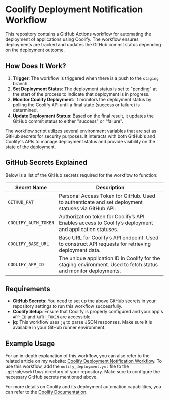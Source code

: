 # Coolify Deployment Notification Workflow

This repository contains a GitHub Actions workflow for automating the deployment of applications using Coolify. The workflow ensures deployments are tracked and updates the GitHub commit status depending on the deployment outcome.

## How Does It Work?

1. **Trigger**: The workflow is triggered when there is a push to the `staging` branch.
2. **Set Deployment Status**: The deployment status is set to "pending" at the start of the process to indicate that deployment is in progress.
3. **Monitor Coolify Deployment**: It monitors the deployment status by polling the Coolify API until a final state (success or failure) is determined.
4. **Update Deployment Status**: Based on the final result, it updates the GitHub commit status to either "success" or "failure".

The workflow script utilizes several environment variables that are set as GitHub secrets for security purposes. It interacts with both GitHub's and Coolify's APIs to manage deployment status and provide visibility on the state of the deployment.

## GitHub Secrets Explained
Below is a list of the GitHub secrets required for the workflow to function:

| Secret Name            | Description                                                                                             |
|------------------------|---------------------------------------------------------------------------------------------------------|
| `GITHUB_PAT`           | Personal Access Token for GitHub. Used to authenticate and set deployment statuses via GitHub API.     |
| `COOLIFY_AUTH_TOKEN`   | Authorization token for Coolify’s API. Enables access to Coolify’s deployment and application statuses.|
| `COOLIFY_BASE_URL`     | Base URL for Coolify’s API endpoint. Used to construct API requests for retrieving deployment data.    |
| `COOLIFY_APP_ID`       | The unique application ID in Coolify for the staging environment. Used to fetch status and monitor deployments.|

## Requirements
- **GitHub Secrets**: You need to set up the above GitHub secrets in your repository settings to run this workflow successfully.
- **Coolify Setup**: Ensure that Coolify is properly configured and your app's `APP_ID` and `AUTH_TOKEN` are accessible.
- **jq**: This workflow uses `jq` to parse JSON responses. Make sure it is available in your GitHub runner environment.

## Example Usage

For an in-depth explanation of this workflow, you can also refer to the related article on my website: [Coolify Deployment Notification Workflow](https://mascaro.eu/automating-coolify-deployments-github-actions).
To use this workflow, add the `notify_deployment.yml` file to the `.github/workflows` directory of your repository. Make sure to configure the necessary GitHub secrets mentioned above.

For more details on Coolify and its deployment automation capabilities, you can refer to the [Coolify Documentation](https://coolify.io/docs/).
